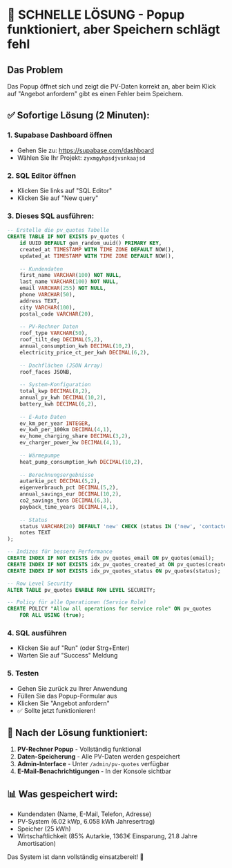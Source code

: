 # 🚨 SCHNELLE LÖSUNG - Popup funktioniert, aber Speichern schlägt fehl

## Das Problem
Das Popup öffnet sich und zeigt die PV-Daten korrekt an, aber beim Klick auf "Angebot anfordern" gibt es einen Fehler beim Speichern.

## ✅ Sofortige Lösung (2 Minuten):

### 1. Supabase Dashboard öffnen
- Gehen Sie zu: https://supabase.com/dashboard
- Wählen Sie Ihr Projekt: `zyxmgyhpsdjvsnkaajsd`

### 2. SQL Editor öffnen
- Klicken Sie links auf "SQL Editor"
- Klicken Sie auf "New query"

### 3. Dieses SQL ausführen:
```sql
-- Erstelle die pv_quotes Tabelle
CREATE TABLE IF NOT EXISTS pv_quotes (
    id UUID DEFAULT gen_random_uuid() PRIMARY KEY,
    created_at TIMESTAMP WITH TIME ZONE DEFAULT NOW(),
    updated_at TIMESTAMP WITH TIME ZONE DEFAULT NOW(),
    
    -- Kundendaten
    first_name VARCHAR(100) NOT NULL,
    last_name VARCHAR(100) NOT NULL,
    email VARCHAR(255) NOT NULL,
    phone VARCHAR(50),
    address TEXT,
    city VARCHAR(100),
    postal_code VARCHAR(20),
    
    -- PV-Rechner Daten
    roof_type VARCHAR(50),
    roof_tilt_deg DECIMAL(5,2),
    annual_consumption_kwh DECIMAL(10,2),
    electricity_price_ct_per_kwh DECIMAL(6,2),
    
    -- Dachflächen (JSON Array)
    roof_faces JSONB,
    
    -- System-Konfiguration
    total_kwp DECIMAL(8,2),
    annual_pv_kwh DECIMAL(10,2),
    battery_kwh DECIMAL(6,2),
    
    -- E-Auto Daten
    ev_km_per_year INTEGER,
    ev_kwh_per_100km DECIMAL(4,1),
    ev_home_charging_share DECIMAL(3,2),
    ev_charger_power_kw DECIMAL(4,1),
    
    -- Wärmepumpe
    heat_pump_consumption_kwh DECIMAL(10,2),
    
    -- Berechnungsergebnisse
    autarkie_pct DECIMAL(5,2),
    eigenverbrauch_pct DECIMAL(5,2),
    annual_savings_eur DECIMAL(10,2),
    co2_savings_tons DECIMAL(6,3),
    payback_time_years DECIMAL(4,1),
    
    -- Status
    status VARCHAR(20) DEFAULT 'new' CHECK (status IN ('new', 'contacted', 'quoted', 'converted', 'declined')),
    notes TEXT
);

-- Indizes für bessere Performance
CREATE INDEX IF NOT EXISTS idx_pv_quotes_email ON pv_quotes(email);
CREATE INDEX IF NOT EXISTS idx_pv_quotes_created_at ON pv_quotes(created_at);
CREATE INDEX IF NOT EXISTS idx_pv_quotes_status ON pv_quotes(status);

-- Row Level Security
ALTER TABLE pv_quotes ENABLE ROW LEVEL SECURITY;

-- Policy für alle Operationen (Service Role)
CREATE POLICY "Allow all operations for service role" ON pv_quotes
    FOR ALL USING (true);
```

### 4. SQL ausführen
- Klicken Sie auf "Run" (oder Strg+Enter)
- Warten Sie auf "Success" Meldung

### 5. Testen
- Gehen Sie zurück zu Ihrer Anwendung
- Füllen Sie das Popup-Formular aus
- Klicken Sie "Angebot anfordern"
- ✅ Sollte jetzt funktionieren!

## 🎉 Nach der Lösung funktioniert:

1. **PV-Rechner Popup** - Vollständig funktional
2. **Daten-Speicherung** - Alle PV-Daten werden gespeichert
3. **Admin-Interface** - Unter `/admin/pv-quotes` verfügbar
4. **E-Mail-Benachrichtigungen** - In der Konsole sichtbar

## 📊 Was gespeichert wird:
- Kundendaten (Name, E-Mail, Telefon, Adresse)
- PV-System (6.02 kWp, 6.058 kWh Jahresertrag)
- Speicher (25 kWh)
- Wirtschaftlichkeit (85% Autarkie, 1363€ Einsparung, 21.8 Jahre Amortisation)

Das System ist dann vollständig einsatzbereit! 🚀
